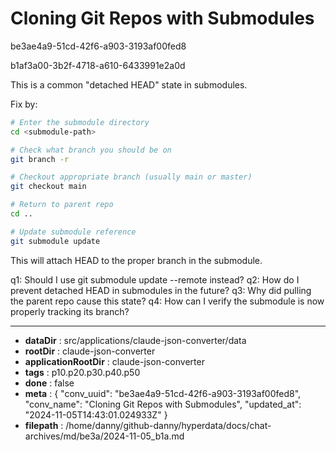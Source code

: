 # Cloning Git Repos with Submodules

be3ae4a9-51cd-42f6-a903-3193af00fed8

b1af3a00-3b2f-4718-a610-6433991e2a0d

 This is a common "detached HEAD" state in submodules.

Fix by:
```bash
# Enter the submodule directory
cd <submodule-path>

# Check what branch you should be on
git branch -r

# Checkout appropriate branch (usually main or master)
git checkout main

# Return to parent repo
cd ..

# Update submodule reference
git submodule update
```

This will attach HEAD to the proper branch in the submodule.

q1: Should I use git submodule update --remote instead?
q2: How do I prevent detached HEAD in submodules in the future?
q3: Why did pulling the parent repo cause this state?
q4: How can I verify the submodule is now properly tracking its branch?

---

* **dataDir** : src/applications/claude-json-converter/data
* **rootDir** : claude-json-converter
* **applicationRootDir** : claude-json-converter
* **tags** : p10.p20.p30.p40.p50
* **done** : false
* **meta** : {
  "conv_uuid": "be3ae4a9-51cd-42f6-a903-3193af00fed8",
  "conv_name": "Cloning Git Repos with Submodules",
  "updated_at": "2024-11-05T14:43:01.024933Z"
}
* **filepath** : /home/danny/github-danny/hyperdata/docs/chat-archives/md/be3a/2024-11-05_b1a.md